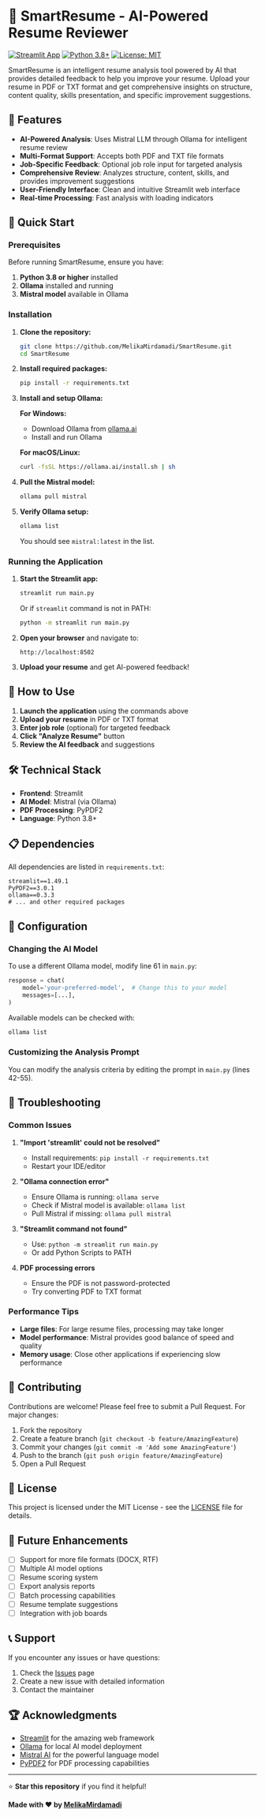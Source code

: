 # 📝 SmartResume - AI-Powered Resume Reviewer

[![Streamlit App](https://static.streamlit.io/badges/streamlit_badge_black_white.svg)](https://streamlit.io/)
[![Python 3.8+](https://img.shields.io/badge/python-3.8+-blue.svg)](https://www.python.org/downloads/)
[![License: MIT](https://img.shields.io/badge/License-MIT-yellow.svg)](https://opensource.org/licenses/MIT)

SmartResume is an intelligent resume analysis tool powered by AI that provides detailed feedback to help you improve your resume. Upload your resume in PDF or TXT format and get comprehensive insights on structure, content quality, skills presentation, and specific improvement suggestions.

## 🌟 Features

- **AI-Powered Analysis**: Uses Mistral LLM through Ollama for intelligent resume review
- **Multi-Format Support**: Accepts both PDF and TXT file formats
- **Job-Specific Feedback**: Optional job role input for targeted analysis
- **Comprehensive Review**: Analyzes structure, content, skills, and provides improvement suggestions
- **User-Friendly Interface**: Clean and intuitive Streamlit web interface
- **Real-time Processing**: Fast analysis with loading indicators

## 🚀 Quick Start

### Prerequisites

Before running SmartResume, ensure you have:

1. **Python 3.8 or higher** installed
2. **Ollama** installed and running
3. **Mistral model** available in Ollama

### Installation

1. **Clone the repository:**
   ```bash
   git clone https://github.com/MelikaMirdamadi/SmartResume.git
   cd SmartResume
   ```

2. **Install required packages:**
   ```bash
   pip install -r requirements.txt
   ```

3. **Install and setup Ollama:**
   
   **For Windows:**
   - Download Ollama from [ollama.ai](https://ollama.ai/)
   - Install and run Ollama
   
   **For macOS/Linux:**
   ```bash
   curl -fsSL https://ollama.ai/install.sh | sh
   ```

4. **Pull the Mistral model:**
   ```bash
   ollama pull mistral
   ```

5. **Verify Ollama setup:**
   ```bash
   ollama list
   ```
   You should see `mistral:latest` in the list.

### Running the Application

1. **Start the Streamlit app:**
   ```bash
   streamlit run main.py
   ```
   
   Or if `streamlit` command is not in PATH:
   ```bash
   python -m streamlit run main.py
   ```

2. **Open your browser** and navigate to:
   ```
   http://localhost:8502
   ```

3. **Upload your resume** and get AI-powered feedback!

## 📖 How to Use

1. **Launch the application** using the commands above
2. **Upload your resume** in PDF or TXT format
3. **Enter job role** (optional) for targeted feedback
4. **Click "Analyze Resume"** button
5. **Review the AI feedback** and suggestions

## 🛠️ Technical Stack

- **Frontend**: Streamlit
- **AI Model**: Mistral (via Ollama)
- **PDF Processing**: PyPDF2
- **Language**: Python 3.8+

## 📋 Dependencies

All dependencies are listed in `requirements.txt`:

```
streamlit==1.49.1
PyPDF2==3.0.1
ollama==0.3.3
# ... and other required packages
```

## 🔧 Configuration

### Changing the AI Model

To use a different Ollama model, modify line 61 in `main.py`:

```python
response = chat(
    model='your-preferred-model',  # Change this to your model
    messages=[...],
)
```

Available models can be checked with:
```bash
ollama list
```

### Customizing the Analysis Prompt

You can modify the analysis criteria by editing the prompt in `main.py` (lines 42-55).

## 🐛 Troubleshooting

### Common Issues

1. **"Import 'streamlit' could not be resolved"**
   - Install requirements: `pip install -r requirements.txt`
   - Restart your IDE/editor

2. **"Ollama connection error"**
   - Ensure Ollama is running: `ollama serve`
   - Check if Mistral model is available: `ollama list`
   - Pull Mistral if missing: `ollama pull mistral`

3. **"Streamlit command not found"**
   - Use: `python -m streamlit run main.py`
   - Or add Python Scripts to PATH

4. **PDF processing errors**
   - Ensure the PDF is not password-protected
   - Try converting PDF to TXT format

### Performance Tips

- **Large files**: For large resume files, processing may take longer
- **Model performance**: Mistral provides good balance of speed and quality
- **Memory usage**: Close other applications if experiencing slow performance

## 🤝 Contributing

Contributions are welcome! Please feel free to submit a Pull Request. For major changes:

1. Fork the repository
2. Create a feature branch (`git checkout -b feature/AmazingFeature`)
3. Commit your changes (`git commit -m 'Add some AmazingFeature'`)
4. Push to the branch (`git push origin feature/AmazingFeature`)
5. Open a Pull Request

## 📄 License

This project is licensed under the MIT License - see the [LICENSE](LICENSE) file for details.

## 🎯 Future Enhancements

- [ ] Support for more file formats (DOCX, RTF)
- [ ] Multiple AI model options
- [ ] Resume scoring system
- [ ] Export analysis reports
- [ ] Batch processing capabilities
- [ ] Resume template suggestions
- [ ] Integration with job boards

## 📞 Support

If you encounter any issues or have questions:

1. Check the [Issues](https://github.com/MelikaMirdamadi/SmartResume/issues) page
2. Create a new issue with detailed information
3. Contact the maintainer

## 🏆 Acknowledgments

- [Streamlit](https://streamlit.io/) for the amazing web framework
- [Ollama](https://ollama.ai/) for local AI model deployment
- [Mistral AI](https://mistral.ai/) for the powerful language model
- [PyPDF2](https://pypdf2.readthedocs.io/) for PDF processing capabilities

---

⭐ **Star this repository** if you find it helpful!

**Made with ❤️ by [MelikaMirdamadi](https://github.com/MelikaMirdamadi)**
